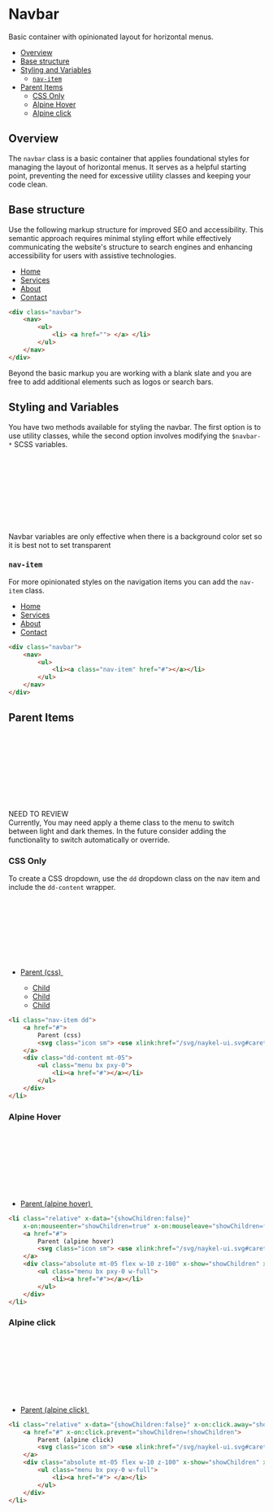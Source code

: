 # Navbar

<p class="lead">Basic container with opinionated layout for horizontal menus.</p>

<!-- The navbar component can be used to show a list of navigation links positioned on the top side of your page based on multiple layouts, sizes, and dropdowns -->

<!-- TOC -->

- [Overview](#overview)
- [Base structure](#base-structure)
- [Styling and Variables](#styling-and-variables)
    - [`nav-item`](#nav-item)
- [Parent Items](#parent-items)
    - [CSS Only](#css-only)
    - [Alpine Hover](#alpine-hover)
    - [Alpine click](#alpine-click)

<!-- /TOC -->

<a id="markdown-overview" name="overview"></a>

## Overview

The `navbar` class is a basic container that applies foundational styles for
managing the layout of horizontal menus. It serves as a helpful starting
point, preventing the need for excessive utility classes and keeping your code
clean.

<a id="markdown-base-structure" name="base-structure"></a>

## Base structure

Use the following markup structure for improved SEO and accessibility. This
semantic approach requires minimal styling effort while effectively
communicating the website's structure to search engines and enhancing
accessibility for users with assistive technologies.

<div class="navbar dark px-0">
    <nav>
        <ul>
            <li><a href="#">Home</a></li>
            <li><a href="#">Services</a></li>
            <li><a href="#">About</a></li>
            <li><a href="#">Contact</a></li>
        </ul>
    </nav>
</div>

```html
<div class="navbar">
    <nav>
        <ul>
            <li> <a href=""> </a> </li>
        </ul>
    </nav>
</div>
```



Beyond the basic markup you are working with a blank slate and you are free to
add additional elements such as logos or search bars.

<a id="markdown-styling-and-variables" name="styling-and-variables"></a>

## Styling and Variables

You have two methods available for styling the navbar. The first option is to use utility classes,
while the second option involves modifying the `$navbar-*` SCSS variables.

<div class="bx warning flex">
    <svg class="icon wh-3 fs0 mr-2">
        <use xlink:href="/svg/naykel-ui.svg#warning-round"></use>
    </svg>
    <div>Navbar variables are only effective when there is a background color set so it is best not to set transparent</div>
</div>


<a id="markdown-nav-item" name="nav-item"></a>

### `nav-item`

For more opinionated styles on the navigation items you can add the `nav-item` class.

<div class="navbar dark">
    <nav>
        <ul>
            <li><a class="nav-item" href="#">Home</a></li>
            <li><a class="nav-item" href="#">Services</a></li>
            <li><a class="nav-item" href="#">About</a></li>
            <li><a class="nav-item" href="#">Contact</a></li>
        </ul>
    </nav>
</div>

```html
<div class="navbar">
    <nav>
        <ul>
            <li><a class="nav-item" href="#"></a></li>
        </ul>
    </nav>
</div>
```

<a id="markdown-parent-items" name="parent-items"></a>

## Parent Items

<div class="bx purple flex">
    <svg class="icon wh-4 fs0 mr-2"><use xlink:href="/svg/naykel-ui.svg#search"></use></svg>
    <div>
    <div class="bx-title">NEED TO REVIEW</div>
    Currently, You may need apply a theme class to the menu to switch between light and dark themes. In the future consider adding the functionality to switch automatically or override.
    </div>
</div>

<a id="markdown-css-only" name="css-only"></a>

### CSS Only

To create a CSS dropdown, use the `dd` dropdown class on the nav item and include the `dd-content` wrapper.

<div class="navbar ha-l dark">
    <nav>
        <ul>
            <li class="nav-item dd">
                <a href="#">
                    Parent (css)
                    <svg class="icon sm"> <use xlink:href="/svg/naykel-ui.svg#caret-down"></use> </svg>
                </a>
                <div class="dd-content mt-05">
                    <ul class="menu dark bx pxy-0">
                        <li><a href="#">Child</a></li>
                        <li><a href="#">Child</a></li>
                        <li><a href="#">Child</a></li>
                    </ul>
                </div>
            </li>
        </ul>
    </nav>
</div>

```html
<li class="nav-item dd">
    <a href="#">
        Parent (css)
        <svg class="icon sm"> <use xlink:href="/svg/naykel-ui.svg#caret-down"></use> </svg>
    </a>
    <div class="dd-content mt-05">
        <ul class="menu bx pxy-0">
            <li><a href="#"></a></li>
        </ul>
    </div>
</li>
```

<a id="markdown-alpine-hover" name="alpine-hover"></a>

### Alpine Hover

<div class="navbar ha-l dark">
    <nav>
        <ul>
            <li class="relative" x-data="{showChildren:false}"
                x-on:mouseenter="showChildren=true" x-on:mouseleave="showChildren=false">
                <a href="#">
                    Parent (alpine hover)
                    <svg class="icon sm"> <use xlink:href="/svg/naykel-ui.svg#caret-down"></use> </svg>
                </a>
                <div class="absolute mt-05 flex w-10 z-100" x-show="showChildren" x-transition.duration style="display: none;">
                    <ul class="menu stone bx pxy-0 w-full">
                        <li><a href="#">Child</a></li>
                        <li><a href="#">Child</a></li>
                        <li><a href="#">Child</a></li>
                    </ul>
                </div>
            </li>
        </ul>
    </nav>
</div>

```html
<li class="relative" x-data="{showChildren:false}"
    x-on:mouseenter="showChildren=true" x-on:mouseleave="showChildren=false">
    <a href="#">
        Parent (alpine hover)
        <svg class="icon sm"> <use xlink:href="/svg/naykel-ui.svg#caret-down"></use> </svg>
    </a>
    <div class="absolute mt-05 flex w-10 z-100" x-show="showChildren" x-transition.duration style="display: none;">
        <ul class="menu bx pxy-0 w-full">
            <li><a href="#"></a></li>
        </ul>
    </div>
</li>
```

<a id="markdown-alpine-click" name="alpine-click"></a>

### Alpine click

<div class="navbar ha-l dark">
    <nav>
        <ul>
            <li class="relative" x-data="{showChildren:false}" x-on:click.away="showChildren=false">
                <a href="#" x-on:click.prevent="showChildren=!showChildren">
                    Parent (alpine click)
                    <svg class="icon sm"> <use xlink:href="/svg/naykel-ui.svg#caret-down"></use> </svg>
                </a>
                <div class="absolute mt-05 flex w-10 z-100" x-show="showChildren" x-transition.duration style="display: none;">
                    <ul class="menu rose bx pxy-0 w-full">
                        <li><a href="#">Child</a></li>
                        <li><a href="#">Child</a></li>
                        <li><a href="#">Child</a></li>
                    </ul>
                </div>
            </li>
        </ul>
    </nav>
</div>


```html
<li class="relative" x-data="{showChildren:false}" x-on:click.away="showChildren=false">
    <a href="#" x-on:click.prevent="showChildren=!showChildren">
        Parent (alpine click)
        <svg class="icon sm"> <use xlink:href="/svg/naykel-ui.svg#caret-down"></use> </svg>
    </a>
    <div class="absolute mt-05 flex w-10 z-100" x-show="showChildren" x-transition.duration style="display: none;">
        <ul class="menu bx pxy-0 w-full">
            <li><a href="#"> </a></li>
        </ul>
    </div>
</li>
```
